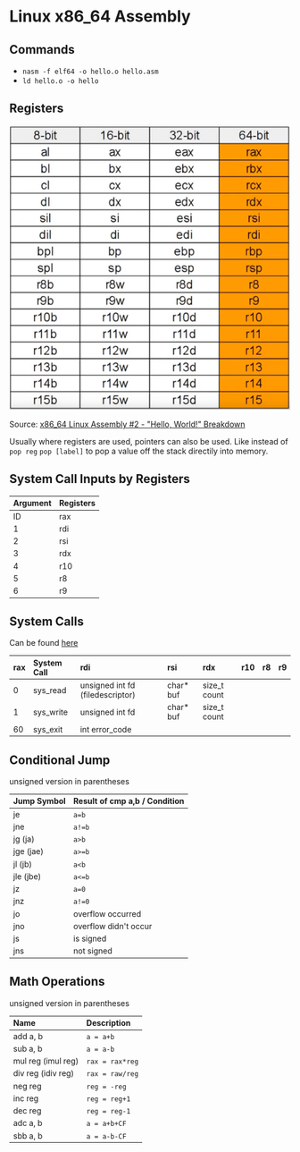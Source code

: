 # Linux x86_64 Assembly

## Commands

- `nasm -f elf64 -o hello.o hello.asm`
- `ld hello.o -o hello`

## Registers

<img src="registers.png">

Source: [x86_64 Linux Assembly #2 - "Hello, World!" Breakdown](https://www.youtube.com/watch?v=BWRR3Hecjao&list=PLetF-YjXm-sCH6FrTz4AQhfH6INDQvQSn&index=2)

Usually where registers are used, pointers can also be used.
Like instead of `pop reg` `pop [label]` to pop a value off the stack directily into memory.

## System Call Inputs by Registers

| Argument | Registers |
| :------- | :-------- |
| ID       | rax       |
| 1        | rdi       |
| 2        | rsi       |
| 3        | rdx       |
| 4        | r10       |
| 5        | r8        |
| 6        | r9        |

## System Calls

Can be found [here](https://blog.rchapman.org/posts/Linux_System_Call_Table_for_x86_64/)

| rax | System Call | rdi                              | rsi        | rdx          | r10 | r8  | r9  |
| :-- | :---------- | :------------------------------- | :--------- | :----------- | :-- | :-- | :-- |
| 0   | sys_read    | unsigned int fd (filedescriptor) | char\* buf | size_t count |     |     |     |
| 1   | sys_write   | unsigned int fd                  | char\* buf | size_t count |     |     |     |
| 60  | sys_exit    | int error_code                   |            |              |     |     |     |

## Conditional Jump

unsigned version in parentheses

| Jump Symbol | Result of cmp a,b / Condition |
| :---------- | :---------------------------- |
| je          | `a=b`                         |
| jne         | `a!=b`                        |
| jg (ja)     | `a>b`                         |
| jge (jae)   | `a>=b`                        |
| jl (jb)     | `a<b`                         |
| jle (jbe)   | `a<=b`                        |
| jz          | `a=0`                         |
| jnz         | `a!=0`                        |
| jo          | overflow occurred             |
| jno         | overflow didn't occur         |
| js          | is signed                     |
| jns         | not signed                    |

## Math Operations

unsigned version in parentheses

| Name               | Description     |
| :----------------- | :-------------- |
| add a, b           | `a = a+b`       |
| sub a, b           | `a = a-b`       |
| mul reg (imul reg) | `rax = rax*reg` |
| div reg (idiv reg) | `rax = raw/reg` |
| neg reg            | `reg = -reg`    |
| inc reg            | `reg = reg+1`   |
| dec reg            | `reg = reg-1`   |
| adc a, b           | `a = a+b+CF`    |
| sbb a, b           | `a = a-b-CF`    |
